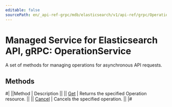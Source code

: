 ```yaml
---
editable: false
sourcePath: en/_api-ref-grpc/mdb/elasticsearch/v1/api-ref/grpc/Operation/index.md
---
```


# Managed Service for Elasticsearch API, gRPC: OperationService

A set of methods for managing operations for asynchronous API requests.

## Methods

#|
||Method | Description ||
|| [Get](get.md) | Returns the specified Operation resource. ||
|| [Cancel](cancel.md) | Cancels the specified operation. ||
|#